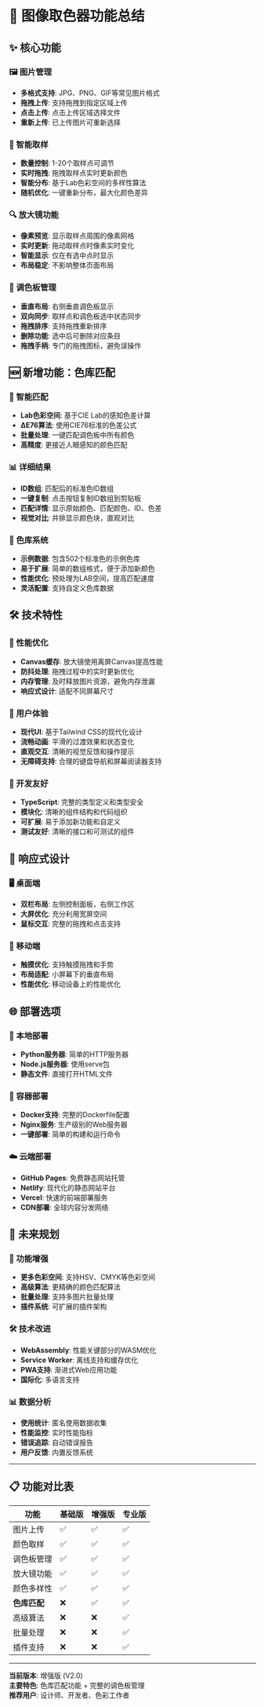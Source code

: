 # 🎨 图像取色器功能总结

## ✨ 核心功能

### 🖼️ 图片管理
- **多格式支持**: JPG、PNG、GIF等常见图片格式
- **拖拽上传**: 支持拖拽到指定区域上传
- **点击上传**: 点击上传区域选择文件
- **重新上传**: 已上传图片可重新选择

### 🎯 智能取样
- **数量控制**: 1-20个取样点可调节
- **实时拖拽**: 拖拽取样点实时更新颜色
- **智能分布**: 基于Lab色彩空间的多样性算法
- **随机优化**: 一键重新分布，最大化颜色差异

### 🔍 放大镜功能
- **像素预览**: 显示取样点周围的像素网格
- **实时更新**: 拖动取样点时像素实时变化
- **智能显示**: 仅在有选中点时显示
- **布局稳定**: 不影响整体页面布局

### 🎨 调色板管理
- **垂直布局**: 右侧垂直调色板显示
- **双向同步**: 取样点和调色板选中状态同步
- **拖拽排序**: 支持拖拽重新排序
- **删除功能**: 选中后可删除对应条目
- **拖拽手柄**: 专门的拖拽图标，避免误操作

## 🆕 新增功能：色库匹配

### 🎯 智能匹配
- **Lab色彩空间**: 基于CIE Lab的感知色差计算
- **ΔE76算法**: 使用CIE76标准的色差公式
- **批量处理**: 一键匹配调色板中所有颜色
- **高精度**: 更接近人眼感知的颜色匹配

### 📊 详细结果
- **ID数组**: 匹配后的标准色ID数组
- **一键复制**: 点击按钮复制ID数组到剪贴板
- **匹配详情**: 显示原始颜色、匹配颜色、ID、色差
- **视觉对比**: 并排显示颜色块，直观对比

### 🎨 色库系统
- **示例数据**: 包含502个标准色的示例色库
- **易于扩展**: 简单的数组格式，便于添加新颜色
- **性能优化**: 预处理为LAB空间，提高匹配速度
- **灵活配置**: 支持自定义色库数据

## 🛠️ 技术特性

### 🚀 性能优化
- **Canvas缓存**: 放大镜使用离屏Canvas提高性能
- **防抖处理**: 拖拽过程中的实时更新优化
- **内存管理**: 及时释放图片资源，避免内存泄漏
- **响应式设计**: 适配不同屏幕尺寸

### 🎨 用户体验
- **现代UI**: 基于Tailwind CSS的现代化设计
- **流畅动画**: 平滑的过渡效果和状态变化
- **直观交互**: 清晰的视觉反馈和操作提示
- **无障碍支持**: 合理的键盘导航和屏幕阅读器支持

### 🔧 开发友好
- **TypeScript**: 完整的类型定义和类型安全
- **模块化**: 清晰的组件结构和代码组织
- **可扩展**: 易于添加新功能和自定义
- **测试友好**: 清晰的接口和可测试的组件

## 📱 响应式设计

### 🖥️ 桌面端
- **双栏布局**: 左侧控制面板，右侧工作区
- **大屏优化**: 充分利用宽屏空间
- **鼠标交互**: 完整的拖拽和点击支持

### 📱 移动端
- **触摸优化**: 支持触摸拖拽和手势
- **布局适配**: 小屏幕下的垂直布局
- **性能优化**: 移动设备上的性能优化

## 🌐 部署选项

### 🚀 本地部署
- **Python服务器**: 简单的HTTP服务器
- **Node.js服务器**: 使用serve包
- **静态文件**: 直接打开HTML文件

### 🐳 容器部署
- **Docker支持**: 完整的Dockerfile配置
- **Nginx服务**: 生产级别的Web服务器
- **一键部署**: 简单的构建和运行命令

### ☁️ 云端部署
- **GitHub Pages**: 免费静态网站托管
- **Netlify**: 现代化的静态网站平台
- **Vercel**: 快速的前端部署服务
- **CDN部署**: 全球内容分发网络

## 🔮 未来规划

### 🎨 功能增强
- **更多色彩空间**: 支持HSV、CMYK等色彩空间
- **高级算法**: 更精确的颜色匹配算法
- **批量处理**: 支持多图片批量处理
- **插件系统**: 可扩展的插件架构

### 🛠️ 技术改进
- **WebAssembly**: 性能关键部分的WASM优化
- **Service Worker**: 离线支持和缓存优化
- **PWA支持**: 渐进式Web应用功能
- **国际化**: 多语言支持

### 📊 数据分析
- **使用统计**: 匿名使用数据收集
- **性能监控**: 实时性能指标
- **错误追踪**: 自动错误报告
- **用户反馈**: 内置反馈系统

---

## 📋 功能对比表

| 功能 | 基础版 | 增强版 | 专业版 |
|------|--------|--------|--------|
| 图片上传 | ✅ | ✅ | ✅ |
| 颜色取样 | ✅ | ✅ | ✅ |
| 调色板管理 | ✅ | ✅ | ✅ |
| 放大镜功能 | ✅ | ✅ | ✅ |
| 颜色多样性 | ✅ | ✅ | ✅ |
| **色库匹配** | ❌ | ✅ | ✅ |
| 高级算法 | ❌ | ❌ | ✅ |
| 批量处理 | ❌ | ❌ | ✅ |
| 插件支持 | ❌ | ❌ | ✅ |

---

**当前版本**: 增强版 (V2.0)  
**主要特色**: 色库匹配功能 + 完整的调色板管理  
**推荐用户**: 设计师、开发者、色彩工作者
